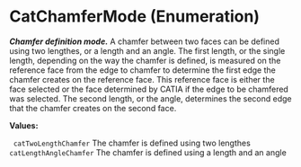# CatChamferMode (Enumeration)

**_Chamfer definition mode._**
A chamfer between two faces can be defined using two lengthes, or a length and an angle. The first length, or the single length, depending on the way the chamfer is defined, is measured on the reference face from the edge to chamfer to determine the first edge the chamfer creates on the reference face. This reference face is either the face selected or the face determined by CATIA if the edge to be chamfered was selected. The second length, or the angle, determines the second edge that the chamfer creates on the second face.

**Values:**

` catTwoLengthChamfer`      The chamfer is defined using two lengthes
` catLengthAngleChamfer`      The chamfer is defined using a length and an angle